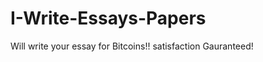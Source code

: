 I-Write-Essays-Papers
=====================

Will write your essay for Bitcoins!! satisfaction Gauranteed! 